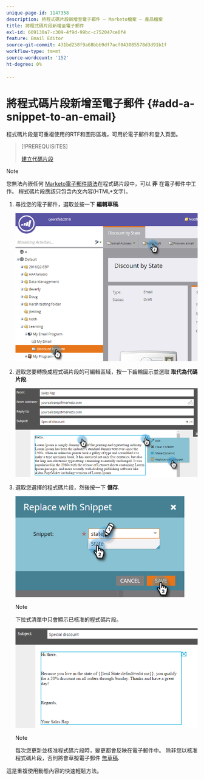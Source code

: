 ```yaml
---
unique-page-id: 1147358
description: 將程式碼片段新增至電子郵件 — Marketo檔案 — 產品檔案
title: 將程式碼片段新增至電子郵件
exl-id: 609130a7-c309-4f9d-99bc-c752047ce0f4
feature: Email Editor
source-git-commit: 431bd258f9a68bbb9df7acf043085578d3d91b1f
workflow-type: tm+mt
source-wordcount: '152'
ht-degree: 0%

---
```


# 將程式碼片段新增至電子郵件 {#add-a-snippet-to-an-email}

程式碼片段是可重複使用的RTF和圖形區塊，可用於電子郵件和登入頁面。

>[!PREREQUISITES]
>
>[建立代碼片段](/help/marketo/product-docs/personalization/segmentation-and-snippets/snippets/create-a-snippet.md)

>[!NOTE]
>
>您無法內嵌任何 [Marketo電子郵件語法](/help/marketo/product-docs/email-marketing/general/email-editor-2/email-template-syntax.md)在程式碼片段中，可以 **非** 在電子郵件中工作。 程式碼片段應該只包含內文內容(HTML+文字)。

1. 尋找您的電子郵件，選取並按一下 **編輯草稿**.

   ![](assets/one-2.png)

1. 選取您要轉換成程式碼片段的可編輯區域，按一下齒輪圖示並選取 **取代為代碼片段**.

   ![](assets/two-2.png)

1. 選取您選擇的程式碼片段，然後按一下 **儲存**.

   ![](assets/three-1.png)

   >[!NOTE]
   >
   >下拉式清單中只會顯示已核准的程式碼片段。

   ![](assets/four.png)

   >[!NOTE]
   >
   >每次您更新並核准程式碼片段時，變更都會反映在電子郵件中。 除非您以核准程式碼片段，否則將會草擬電子郵件 [無草稿](/help/marketo/product-docs/administration/users-and-roles/enable-no-draft-for-snippets.md).

這是重複使用動態內容的快速輕鬆方法。
